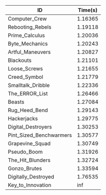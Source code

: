 |ID|Time(s)|
|-|-|
|Computer_Crew|1.16365|
|Rebooting_Rebels|1.19118|
|Prime_Calculus|1.20036|
|Byte_Mechanics|1.20243|
|Artful_Maneuvers|1.20827|
|Blackouts|1.21101|
|Loose_Screws|1.21655|
|Creed_Symbol|1.21779|
|Smalltalk_Dribble|1.22336|
|The_ERROR_List|1.26466|
|Beasts|1.27084|
|Rug_Heed_Bend|1.29143|
|Hackerjacks|1.29775|
|Digital_Destroyers|1.30253|
|Pint_Sized_Benchwarmers|1.30577|
|Grapevine_Squad|1.30749|
|Pseudo_Boom|1.31926|
|The_Hit_Blunders|1.32724|
|Gonzo_Brutes|1.33594|
|Digitally_Destroyed|1.76535|
|Key_to_Innovation|inf|
